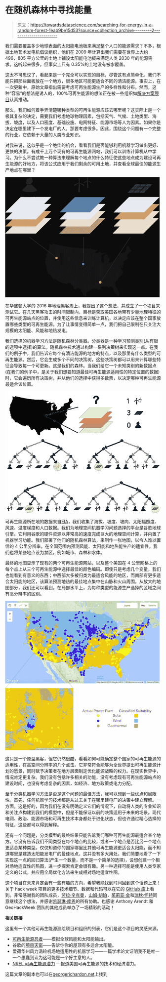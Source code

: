 # 在随机森林中寻找能量

> 原文：<https://towardsdatascience.com/searching-for-energy-in-a-random-forest-1eab9be15d53?source=collection_archive---------2----------------------->

我们需要覆盖多少地球表面的太阳能电池板来满足整个人口的能源需求？不多，根据土地艺术发电机倡议组织，他们在 2009 年计算出我们需要在世界上大约 496，805 平方公里的土地上铺设太阳能电池板来满足人类 2030 年的能源需求。这听起来很多，但事实上只有 0.35%的土地没有被水覆盖。

这太不可思议了，看起来是一个完全可以实现的目标，尽管这有点简单化。我们不能只把那些面板放在一个地方，很多地区可能更适合不同的清洁能源。事实上，在一次更新中，原始文章指出需要考虑可再生能源生产的多样性和分布。然而，这种“容易”的想法是诱人的，100%可再生能源的想法正在被一些组织如[解决方案项目](http://thesolutionsproject.org/)认真推动。

那么，我们如何着手弄清楚哪种类型的可再生能源应该去哪里呢？这实际上是一个极其复杂的决定，需要我们考虑地球物理因素，包括天气、气候、土地类型、海拔、坡度，以及人口密度、基础设施、电网特征、能源市场等人为因素。如果你是决定在哪里建下一个发电厂的人，那要考虑很多。因此，围绕这个问题有一个完整的行业，它依赖于大量的人类专业知识。

对我来说，这似乎是一个绝佳的机会，看看我们是否能够利用机器学习做出更好、更快的决策。有成千上万个现有的可再生能源网站，我们可以训练计算机从中学习。为什么不尝试教一种算法来理解每个地点的什么特征使这些地点成为建设可再生能源的好地方，将该公式应用于我们剩余的可用土地，并查看全球最佳的能源生产地点在哪里？

![](img/a95bd11fd74ff5af24b6525e3b6fb086.png)

在华盛顿大学的 2016 年地理黑客周上，我提出了这个想法，并成立了一个项目来测试它。在几天黑客攻击的时间限制内，目标是获取美国各地带有少量地理特征的可再生能源站点的位置，并使用这些信息来训练计算机，以决定应该在整个国家放置哪些类型的可再生能源。为了让事情变得简单一点，我们把自己限制在只关注大规模的太阳能、风能和地热发电。

我们选择的机器学习方法是随机森林分类器。分类器是一种学习预测类别(从有限的选项中选择)的算法。随机森林技术通过构建一系列决策树来实现这一点。在我们的例子中，我们告诉它每个有清洁能源的地方的特点，以及那里有什么类型的可再生能源。然后，它会生成多个不同的决策树，这些决策树都可以用来计算哪些特征会导致每一个可更新。这是我们的森林。当我们给它一个未知类别的新数据点(在我们的例子中，是关于我们想要知道最佳可再生能源适用性的特定位置的数据)时，它会遍历所有决策树，并从他们的选择中获得多数票，以决定哪种可再生能源最适合该位置。

![](img/c494bda86df2ade475eab8ed2cb785e0.png)

可再生能源所在地的数据来自[EIA]([http://www.eia.gov/maps/layer_info-m.php](http://www.eia.gov/maps/layer_info-m.php))，我们收集了海拔、坡度、坡向、太阳辐照度、风速、温度梯度和人口数据。我们为地理空间机器学习问题选择的平台是谷歌地球引擎。它利用谷歌的硬件资源以非常高的速度完成巨大的地理空间计算，并内置了机器学习功能。我们部署了他们的随机森林算法，来制作一张地图，以令人难以置信的 4 公里分辨率，在全国范围内预测风能、太阳能和地热能生产的适宜性。我们也将某些地点设为禁区，例如城市、森林和水体。

最终的地图显示了现有的两个可再生能源网站，以及整个美国在 4 公里网格上的每个点上从三个可再生能源中选择最佳的颜色编码。即使只是考虑几个变量，我们也能看到有意义的东西；中西部大多被归类为最适合风能的地区，而南部有更多适合太阳能的地区，该算法预测地热的最佳地点集中在山脉和火山周围。从放大的地图部分，我们还可以看到，在局部水平上，为每种类型的能源生产选择的区域之间有高分辨率的区别。

![](img/6569c602cee56b71ed0596278806352b.png)

这只是一个原型黑客，但它仍然很酷，看看如何可能确定整个国家的可再生能源的适用性，在高空间分辨率的几个点击。它非常符合能够为全世界提出可再生能源计划的愿景，同时赋予决策者在地方层面制定优化能源战略的权力。在现实世界中，情况肯定更复杂。我们没有包括许多相关的功能，没有考虑现有可再生能源站点的建设时间，也没有考虑复杂的因素，如经济、地方政策或电力分配。

至于分类机器学习方法是否是这个问题的最佳方法，我可以想到一些优点和局限性。首先，任何机器学习技术都是从过去关于在哪里建电厂的决策中建立理解。一方面，这是好的，因为我们在没有明确定义它们的情况下，自动将人类的专业知识和关注点构建到我们的模型中，但是不能保证以前的决策适用于未来的场景。现代电网、政治、能源市场和可再生技术本身都处于进化状态，但也许通过精心选择的特征，这些都可以得到解释。

还有一个问题是，分类模型的最终结果只能告诉我们哪种可再生能源最适合某个地方。它没有告诉我们不同类型在每个地点的比较，或者一个地点是否比另一个地点更适合某种类型。仅仅知道你的国家哪里比其他可再生能源更适合太阳能，而不知道哪里是建造太阳能发电厂的最佳地点，这并没有多大用处。我们简要地看了一下实现这一点的回归算法(产生一个数量，而不是一个简单的选择)，设想创建一个相对场地适宜性的热图，进一步探索肯定会很有趣。另一种选择可能是使用人类专家定义的公式，并应用全局优化方法来生成相对场地适宜性图。

这个项目在未来肯定会有一些有趣的方向，希望我能找到时间回到这个话题上来！关于 hack week 项目的更多技术细节、数据和代码可以在它的 [GitHub 库](https://github.com/rhwhite/geohack2016renew)上看到。非常感谢我的团队成员，[劳拉·辛克曼](http://jisao.washington.edu/researchers/bios/hinkelman)，[山姆·胡珀](http://geotrendr.ceoas.oregonstate.edu/people/)，[茱莉亚·金](https://www.linkedin.com/in/julia-king-25709733/)和[瑞秋·怀特](http://www.atmos.washington.edu/~rachel/)同意继续这个想法，并感谢[凯瑟琳·库恩](http://www.thebutmanlab.com/catherine-kuhn/)的所有协助。也感谢 Anthony Arendt 和 GeoHackWeek 团队的其他成员举办了一场精彩的活动！

**相关链接**

这里有一个其他可再生能源测绘项目和组织的列表，它们是这个项目的灵感来源。

*   [可再生能源忍者](http://renewables.ninja/)——模拟全球风能和太阳能输出。
*   谷歌的[项目天窗](https://www.google.com/get/sunroof#p=0)——告诉你你的屋顶有多适合太阳能。
*   爱荷华州风力涡轮机场地适用性的机器学习——一篇学术论文证明我不是唯一一个愚蠢到认为这可能是一个好主意的人。
*   [NREL 可再生能源潜力](http://www.nrel.gov/gis/re_potential.html) —报道美国可再生能源的技术和经济潜力。

这篇文章的副本也可以在[georgerichardon.net](http://georgerichardson.net/2017/04/10/searching-for-energy-in-a-random-forest/)上找到